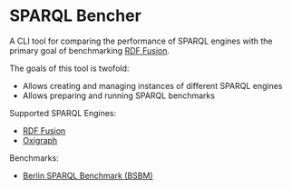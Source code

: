 SPARQL Bencher
==============

A CLI tool for comparing the performance of SPARQL engines with the primary goal of benchmarking [RDF Fusion](https://github.com/tobixdev/rdf-fusion).

The goals of this tool is twofold:
- Allows creating and managing instances of different SPARQL engines
- Allows preparing and running SPARQL benchmarks

Supported SPARQL Engines:
- [RDF Fusion](https://github.com/tobixdev/rdf-fusion)
- [Oxigraph](https://oxigraph.org/)

Benchmarks:
- [Berlin SPARQL Benchmark (BSBM)](http://wifo5-03.informatik.uni-mannheim.de/bizer/berlinsparqlbenchmark/)
